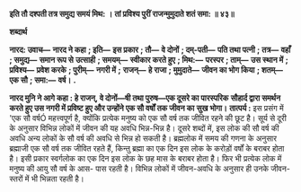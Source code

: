 **इति तौ दश्पती तत्र समुद्य समयं मिथ: ।** **तां प्रविश्य पुरीं राजन्मुमुदाते शतं समा: ॥ ४३॥** 

**शब्दार्थ** 

**नारद: उवाच—** **नारद ने कहा** **; इति—** **इस प्रकार** **; तौ—** **वे दोनों** **; दम्-पती—** **पति तथा पत्नी** **; तत्र—** **वहाँ** **; समुद्य—** **समान रूप से** **उत्साही** **; समयम्—** **स्वीकार करते हुए** **; मिथ:—** **परस्पर** **; ताम्—** **उस स्थान में** **; प्रविश्य—** **प्रवेश करके** **; पुरीम्—** **नगरी में** **;** **राजन्—** **हे राजा** **; मुमुदाते—** **जीवन का भोग किया** **; शतम्—** **एक सौ** **; समा:—** **वर्ष।** **.** 

**नारद मुनि ने आगे कहा : हे राजन्, वे दोनों—षी तथा पुरुष—एक दूसरे का पारस्परिक** **सौहार्द द्वारा समर्थन करते हुए उस नगरी में प्रविष्ट हुए और उन्होंने एक सौ वर्षों तक जीवन का** **सुख भोगा।** **तात्पर्य :** इस प्रसंग में 'एक सौ वर्षÓ महत्त्वपूर्ण है, क्योंकि प्रत्येक मनुष्य को एक सौ वर्ष तक जीवित रहने की छूट है। सूर्य से दूरी के अनुसार विभिन्न लोकों में जीवन की यह अवधि भिन्न-भिन्न है। दूसरे शब्दों में, इस लोक की सौ वर्ष की अवधि अन्य लोकों के सौ वर्ष की अवधि से भिन्न हो सकती है। ब्रह्मलोक में समय की गणना के अनुसार ब्रह्माजी एक सौ वर्ष तक जीवित रहते हैं, किन्तु ब्रह्मा का एक दिन इस लोक के करोड़ों वर्षों के बराबर होता है। इसी प्रकार स्वर्गलोक का एक दिन इस लोक के छह मास के बराबर होता है। फिर भी प्रत्येक लोक में मनुष्य की आयु सौ वर्ष के आस- पास रहती है। विभिन्न लोकों में जीवन-अवधि के अनुसार ही उनके जीवन-स्तरों में भी भिन्नता रहती है।  
